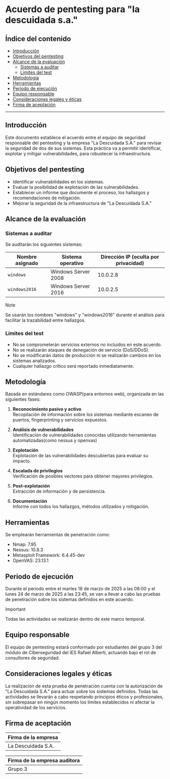 # Acuerdo de pentesting para "la descuidada s.a."

## Índice del contenido

- [Introducción](#introducción)
- [Objetivos del pentesting](#objetivos-del-pentesting)
- [Alcance de la evaluación](#alcance-de-la-evaluación)
  - [Sistemas a auditar](#sistemas-a-auditar)
  - [Límites del test](#límites-del-test)
- [Metodología](#metodología)
- [Herramientas](#herramientas)
- [Periodo de ejecución](#periodo-de-ejecución)
- [Equipo responsable](#equipo-responsable)
- [Consideraciones legales y éticas](#consideraciones-legales-y-éticas)
- [Firma de aceptación](#firma-de-aceptación)

---
  
## Introducción

Este documento establece el acuerdo entre el equipo de seguridad responsable del pentesting y la empresa "La Descuidada S.A." para revisar la seguridad de dos de sus sistemas. Esta práctica va a permitir identificar, explotar y mitigar vulnerabilidades, para robustecer la infraestructura.

## Objetivos del pentesting

- Identificar vulnerabilidades en los sistemas.
- Evaluar la posibilidad de explotación de las vulnerabilidades.
- Establecer un informe que documente el proceso, los hallazgos y recomendaciones de mitigación.
- Mejorar la seguridad de la infraestructura de "La Descuidada S.A."

## Alcance de la evaluación

### Sistemas a auditar

Se auditarán los siguientes sistemas:

| Nombre asignado | Sistema operativo | Dirección IP (oculta por privacidad) |
|-|-|-|
| `windows`       | Windows Server 2008 | 10.0.2.8 |
| `windows2016`   | Windows Server 2016 | 10.0.2.5 |

> [!NOTE]  
> Se usarán los nombres "windows" y "windows2016" durante el análisis para facilitar la trazabilidad entre hallazgos.

### Límites del test

- No se comprometerán servicios externos no incluidos en este acuerdo.
- No se realizarán ataques de denegación de servicio (DoS/DDoS).
- No se modificarán datos de producción ni se realizarán cambios en los sistemas analizados.
- Cualquier hallazgo crítico será reportado inmediatamente.

## Metodología

Basada en estándares como OWASP(para entornos web), organizada en las siguientes fases:

1. **Reconocimiento pasivo y activo**  
   Recopilación de información sobre los sistemas mediante escaneo de puertos, fingerprinting y servicios expuestos.

2. **Análisis de vulnerabilidades**  
   Identificación de vulnerabilidades conocidas utilizando herramientas automatizadas(como nessus y openvas)

3. **Explotación**  
   Explotación de las vulnerabilidades descubiertas para evaluar su impacto.

4. **Escalada de privilegios**  
   Verificación de posibles vectores para obtener mayores privilegios.

5. **Post-explotación**  
   Extracción de información y de persistencia.

6. **Documentación**  
   Informe con todos los hallazgos, métodos utilizados y mitigación.

## Herramientas

Se emplearán herramientas de penetración como:

- Nmap: 7.95
- Nessus: 10.8.3
- Metasploit Framework: 6.4.45-dev
- OpenVAS: 23.13.1

## Periodo de ejecución

Durante el periodo entre el martes 18 de marzo de 2025 a las 08:00 y el lunes 24 de marzo de 2025 a las 23:45, se van a llevar a cabo las pruebas de penetración sobre los sistemas definidos en este acuerdo.

> [!IMPORTANT]  
> Todas las actividades se realizarán dentro de este marco temporal.

## Equipo responsable

El equipo de pentesting estará conformado por estudiantes del grupo 3 del módulo de Ciberseguridad del IES Rafael Alberti, actuando bajo el rol de consultores de seguridad.

## Consideraciones legales y éticas

La realización de esta prueba de penetración cuenta con la autorización de "La Descuidada S.A." para actuar sobre los sistemas definidos. Todas las actividades se llevarán a cabo respetando principios éticos y profesionales, sin sobrepasar en ningún momento los límites establecidos ni afectar la operatividad de los servicios. 

## Firma de aceptación

|Firma de la empresa|
|-|
|La Descuidada S.A.|

|Firma de la empresa auditora|
|-|
|Grupo 3|
